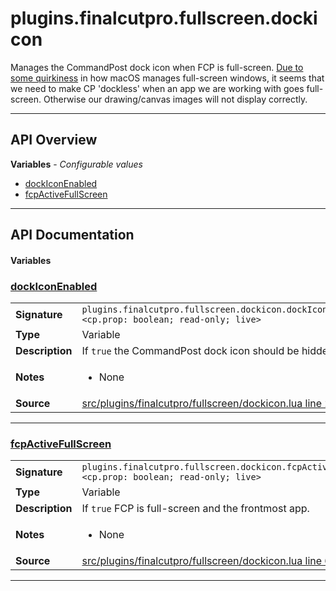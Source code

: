 # plugins.finalcutpro.fullscreen.dockicon

Manages the CommandPost dock icon when FCP is full-screen.
[Due to some quirkiness](https://github.com/Hammerspoon/hammerspoon/issues/1184)
in how macOS manages full-screen windows, it seems that we need to make
CP 'dockless' when an app we are working with goes full-screen. Otherwise
our drawing/canvas images will not display correctly.

---

## API Overview
**Variables** - _Configurable values_
 * [dockIconEnabled](#dockiconenabled)
 * [fcpActiveFullScreen](#fcpactivefullscreen)


---

## API Documentation

#### Variables


### [dockIconEnabled](#dockiconenabled)

|                                             |                                                                                     |
| --------------------------------------------|-------------------------------------------------------------------------------------|
| **Signature**                               | `plugins.finalcutpro.fullscreen.dockicon.dockIconEnabled <cp.prop: boolean; read-only; live>`                                                                    |
| **Type**                                    | Variable                                                                     |
| **Description**                             | If `true` the CommandPost dock icon should be hidden.                                                                     |
| **Notes**                                   | <ul><li>None</li></ul> |
| **Source**                                  | [src/plugins/finalcutpro/fullscreen/dockicon.lua line 27](https://github.com/CommandPost/CommandPost/blob/develop/src/plugins/finalcutpro/fullscreen/dockicon.lua#L27) |

---


### [fcpActiveFullScreen](#fcpactivefullscreen)

|                                             |                                                                                     |
| --------------------------------------------|-------------------------------------------------------------------------------------|
| **Signature**                               | `plugins.finalcutpro.fullscreen.dockicon.fcpActiveFullScreen <cp.prop: boolean; read-only; live>`                                                                    |
| **Type**                                    | Variable                                                                     |
| **Description**                             | If `true` FCP is full-screen and the frontmost app.                                                                     |
| **Notes**                                   | <ul><li>None</li></ul> |
| **Source**                                  | [src/plugins/finalcutpro/fullscreen/dockicon.lua line 64](https://github.com/CommandPost/CommandPost/blob/develop/src/plugins/finalcutpro/fullscreen/dockicon.lua#L64) |

---

